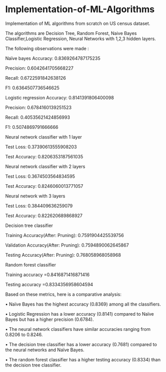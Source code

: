 # Implementation-of-ML-Algorithms
Implementation of ML algorithms from scratch on US census dataset.

The algorithms are Decision Tree, Random Forest, Naive Bayes Classifier,Logistic Regression, Neural Networks with 1,2,3 hidden layers.

The following observations were made :

Naïve bayes
Accuracy: 0.8369264787175235

Precision: 0.6042641705668227

Recall: 0.6722591842638126

F1: 0.6364507736546625

Logistic regression
Accuracy: 0.8141391806400098

Precision: 0.6784160139251523

Recall: 0.40535621424856993

F1: 0.5074869791666666

Neural network classifier with 1 layer

Test Loss: 0.37390613555908203

Test Accuracy: 0.8206353187561035

Neural network classifier with 2 layers

Test Loss: 0.3674503564834595

Test Accuracy: 0.8246060013771057

Neural network with 3 layers

Test Loss: 0.384409636259079

Test Accuracy: 0.822620689868927

Decision tree classifier

Training Accuracy(After: Pruning): 0.7591904425539756

Validation Accuracy(After: Pruning): 0.7594890062645867

Testing Accuracy(After: Pruning): 0.768058968058968


Random forest classifier

Training accuracy =0.8416871416871416

Testing accuracy =0.8334356958604594

Based on these metrics, here is a comparative analysis:

•	Naïve Bayes has the highest accuracy (0.8369) among all the classifiers.

•	Logistic Regression has a lower accuracy (0.8141) compared to Naïve Bayes but has a higher precision (0.6784).

•	The neural network classifiers have similar accuracies ranging from 0.8206 to 0.8246.

•	The decision tree classifier has a lower accuracy (0.7681) compared to the neural networks and Naïve Bayes.

•	The random forest classifier has a higher testing accuracy (0.8334) than the decision tree classifier.

